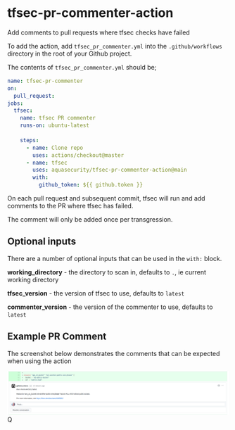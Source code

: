 # tfsec-pr-commenter-action
Add comments to pull requests where tfsec checks have failed

To add the action, add `tfsec_pr_commenter.yml` into the `.github/workflows` directory in the root of your Github project.

The contents of `tfsec_pr_commenter.yml` should be;

```yaml
name: tfsec-pr-commenter
on:
  pull_request:
jobs:
  tfsec:
    name: tfsec PR commenter
    runs-on: ubuntu-latest

    steps:
      - name: Clone repo
        uses: actions/checkout@master
      - name: tfsec
        uses: aquasecurity/tfsec-pr-commenter-action@main
        with:
          github_token: ${{ github.token }}
```

On each pull request and subsequent commit, tfsec will run and add comments to the PR where tfsec has failed. 

The comment will only be added once per transgression.

## Optional inputs

There are a number of optional inputs that can be used in the `with:` block.

**working_directory** - the directory to scan in, defaults to `.`, ie current working directory

**tfsec_version** - the version of tfsec to use, defaults to `latest`

**commenter_version** - the version of the commenter to use, defaults to `latest`

## Example PR Comment

The screenshot below demonstrates the comments that can be expected when using the action

![Example PR Comment](images/pr_commenter.png)
Q